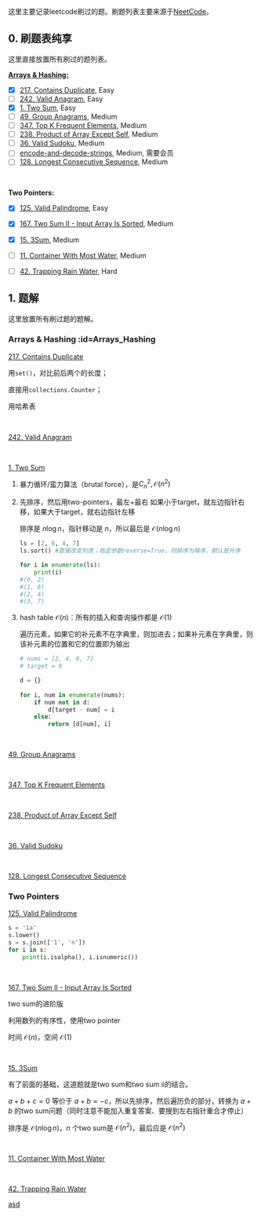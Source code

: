 
这里主要记录leetcode刷过的题。刷题列表主要来源于[NeetCode](https://neetcode.io/)。

## 0. 刷题表纯享

这里直接放置所有刷过的题列表。

[**Arrays & Hashing:**](#Arrays_Hashing)
- [x] [217. Contains Duplicate](https://leetcode.com/problems/contains-duplicate/), Easy
- [ ] [242. Valid Anagram](https://leetcode.com/problems/valid-anagram/), Easy
- [x] [1. Two Sum](https://leetcode.com/problems/two-sum/), Easy
- [ ] [49. Group Anagrams](https://leetcode.com/problems/group-anagrams/), Medium
- [ ] [347. Top K Frequent Elements](https://leetcode.com/problems/top-k-frequent-elements/), Medium
- [ ] [238. Product of Array Except Self](https://leetcode.com/problems/product-of-array-except-self/), Medium
- [ ] [36. Valid Sudoku](https://leetcode.com/problems/valid-sudoku/), Medium
- [ ] [encode-and-decode-strings](https://leetcode.com/problems/encode-and-decode-strings/), Medium, 需要会员
- [ ] [128. Longest Consecutive Sequence](https://leetcode.com/problems/longest-consecutive-sequence/), Medium

<br>

**Two Pointers:**
- [x] [125. Valid Palindrome](https://leetcode.com/problems/valid-palindrome/), Easy
- [x] [167. Two Sum II - Input Array Is Sorted](https://leetcode.com/problems/two-sum-ii-input-array-is-sorted/), Medium
- [x] [15. 3Sum](https://leetcode.com/problems/3sum/), Medium
- [ ] [11. Container With Most Water](https://leetcode.com/problems/container-with-most-water/), Medium
- [ ] [42. Trapping Rain Water](https://leetcode.com/problems/trapping-rain-water/), Hard


## 1. 题解

这里放置所有刷过题的题解。

### Arrays & Hashing :id=Arrays_Hashing

[217. Contains Duplicate](https://leetcode.com/problems/contains-duplicate/)

用`set()`，对比前后两个的长度；

直接用`collections.Counter`；

用哈希表

<br>

[242. Valid Anagram](https://leetcode.com/problems/valid-anagram/)


<br>

[1. Two Sum](https://leetcode.com/problems/two-sum/)

1. 暴力循环/蛮力算法（brutal force），是$C_n^2, \mathcal O(n^2)$ 

2. 先排序，然后用two-pointers，最左+最右 如果小于target，就左边指针右移，如果大于target，就右边指针左移

   排序是 $n \log n$，指针移动是 $n$，所以最后是 $\mathcal O(n\log n)$ 

   ```python
   ls = [2, 6, 4, 7]
   ls.sort() #直接改变列表；指定参数reverse=True，则排序为降序，默认是升序
   
   for i in enumerate(ls):
       print(i)
   #(0, 2)
   #(1, 6)
   #(2, 4)
   #(3, 7)
   ```

   

3. hash table $\mathcal O(n)$：所有的插入和查询操作都是 $\mathcal O(1)$

   遍历元素，如果它的补元素不在字典里，则加进去；如果补元素在字典里，则该补元素的位置和它的位置即为输出

   ```python
   # nums = [2, 4, 6, 7]
   # target = 9
   
   d = {}
           
   for i, num in enumerate(nums):
       if num not in d:
           d[target - num] = i
       else:
           return [d[num], i]
   ```

<br>

[49. Group Anagrams](https://leetcode.com/problems/group-anagrams/)


<br>

[347. Top K Frequent Elements](https://leetcode.com/problems/top-k-frequent-elements/)

<br>

[238. Product of Array Except Self](https://leetcode.com/problems/product-of-array-except-self/)

<br>

[36. Valid Sudoku](https://leetcode.com/problems/valid-sudoku/)

<br>

[128. Longest Consecutive Sequence](https://leetcode.com/problems/longest-consecutive-sequence/)


### Two Pointers


[125. Valid Palindrome](https://leetcode.com/problems/valid-palindrome/)

```python
s = '1a'
s.lower()
s = s.join(['1', 'n'])
for i in s:
    print(i.isalpha(), i.isnumeric())
```

<br>

[167. Two Sum II - Input Array Is Sorted](https://leetcode.com/problems/two-sum-ii-input-array-is-sorted/)


two sum的进阶版

利用数列的有序性，使用two pointer

时间 $\mathcal{O}(n)$，空间 $\mathcal O(1)$

<br>

[15. 3Sum](https://leetcode.com/problems/3sum/)


有了前面的基础，这道题就是two sum和two sum ii的结合。

$a+b+c=0$ 等价于 $a+b = -c$，所以先排序，然后遍历负的部分，转换为 $a+b$ 的two sum问题（同时注意不能加入重复答案、要搜到左右指针重合才停止）

排序是 $\mathcal{O}(n \log n)$，$n$ 个two sum是 $\mathcal{O}(n^2)$，最后应是 $\mathcal O(n^2)$ 

<br>

[11. Container With Most Water](https://leetcode.com/problems/container-with-most-water/)

<br>

[42. Trapping Rain Water](https://leetcode.com/problems/trapping-rain-water/)


[asd](#0-刷题表纯享)